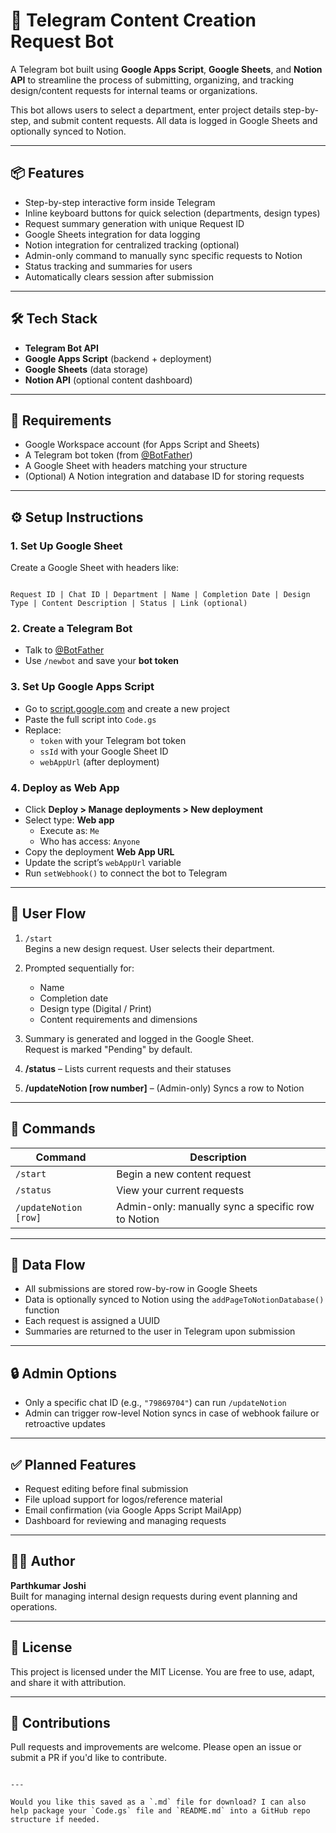 # 🎨 Telegram Content Creation Request Bot

A Telegram bot built using **Google Apps Script**, **Google Sheets**, and **Notion API** to streamline the process of submitting, organizing, and tracking design/content requests for internal teams or organizations.

This bot allows users to select a department, enter project details step-by-step, and submit content requests. All data is logged in Google Sheets and optionally synced to Notion.

---

## 📦 Features

- Step-by-step interactive form inside Telegram
- Inline keyboard buttons for quick selection (departments, design types)
- Request summary generation with unique Request ID
- Google Sheets integration for data logging
- Notion integration for centralized tracking (optional)
- Admin-only command to manually sync specific requests to Notion
- Status tracking and summaries for users
- Automatically clears session after submission

---

## 🛠 Tech Stack

- **Telegram Bot API**  
- **Google Apps Script** (backend + deployment)  
- **Google Sheets** (data storage)  
- **Notion API** (optional content dashboard)  

---

## 🧰 Requirements

- Google Workspace account (for Apps Script and Sheets)
- A Telegram bot token (from [@BotFather](https://t.me/BotFather))
- A Google Sheet with headers matching your structure
- (Optional) A Notion integration and database ID for storing requests

---

## ⚙️ Setup Instructions

### 1. Set Up Google Sheet
Create a Google Sheet with headers like:
```

Request ID | Chat ID | Department | Name | Completion Date | Design Type | Content Description | Status | Link (optional)

```

### 2. Create a Telegram Bot
- Talk to [@BotFather](https://t.me/BotFather)
- Use `/newbot` and save your **bot token**

### 3. Set Up Google Apps Script
- Go to [script.google.com](https://script.google.com) and create a new project
- Paste the full script into `Code.gs`
- Replace:
  - `token` with your Telegram bot token
  - `ssId` with your Google Sheet ID
  - `webAppUrl` (after deployment)

### 4. Deploy as Web App
- Click **Deploy > Manage deployments > New deployment**
- Select type: **Web app**
  - Execute as: `Me`
  - Who has access: `Anyone`
- Copy the deployment **Web App URL**
- Update the script’s `webAppUrl` variable
- Run `setWebhook()` to connect the bot to Telegram

---

## 📝 User Flow

1. `/start`  
   Begins a new design request. User selects their department.

2. Prompted sequentially for:  
   - Name  
   - Completion date  
   - Design type (Digital / Print)  
   - Content requirements and dimensions

3. Summary is generated and logged in the Google Sheet.  
   Request is marked "Pending" by default.

4. **/status** – Lists current requests and their statuses  
5. **/updateNotion [row number]** – (Admin-only) Syncs a row to Notion

---

## 🔧 Commands

| Command | Description |
|---------|-------------|
| `/start` | Begin a new content request |
| `/status` | View your current requests |
| `/updateNotion [row]` | Admin-only: manually sync a specific row to Notion |

---

## 📑 Data Flow

- All submissions are stored row-by-row in Google Sheets
- Data is optionally synced to Notion using the `addPageToNotionDatabase()` function
- Each request is assigned a UUID
- Summaries are returned to the user in Telegram upon submission

---

## 🔒 Admin Options

- Only a specific chat ID (e.g., `"79869704"`) can run `/updateNotion`
- Admin can trigger row-level Notion syncs in case of webhook failure or retroactive updates

---

## ✅ Planned Features

- Request editing before final submission  
- File upload support for logos/reference material  
- Email confirmation (via Google Apps Script MailApp)  
- Dashboard for reviewing and managing requests  

---

## 👨‍💻 Author

**Parthkumar Joshi**  
Built for managing internal design requests during event planning and operations.

---

## 📄 License

This project is licensed under the MIT License. You are free to use, adapt, and share it with attribution.

---

## 🤝 Contributions

Pull requests and improvements are welcome. Please open an issue or submit a PR if you'd like to contribute.

```

---

Would you like this saved as a `.md` file for download? I can also help package your `Code.gs` file and `README.md` into a GitHub repo structure if needed.
